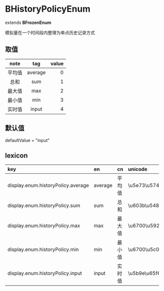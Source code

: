 # BHistoryPolicyEnum
extends **BFrozenEnum**

模拟量在一个时间段内整理为单点历史记录方式

## 取值
| note | tag | value |
|:------:|:------:|------:|
| 平均值 | average | 0 |
| 总和 | sum | 1 |
| 最大值 | max | 2 |
| 最小值 | min | 3 |
| 实时值 | input | 4 |

## 默认值
defaultValue = "input"

## lexicon
| key | en | cn | unicode |
|:------|:------|:------|:------|
| display.enum.historyPolicy.average | average | 平均值 | \u5e73\u5747\u503c |
| display.enum.historyPolicy.sum | sum | 总和 | \u603b\u548c |
| display.enum.historyPolicy.max | max | 最大值 | \u6700\u5927\u503c |
| display.enum.historyPolicy.min | min | 最小值 | \u6700\u5c0f\u503c |
| display.enum.historyPolicy.input | input | 实时值 | \u5b9e\u65f6\u503c |
